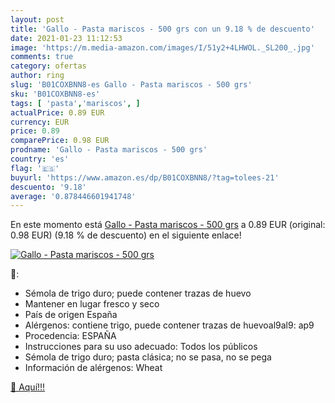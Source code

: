 ```yaml
---
layout: post
title: 'Gallo - Pasta mariscos - 500 grs con un 9.18 % de descuento'
date: 2021-01-23 11:12:53
image: 'https://m.media-amazon.com/images/I/51y2+4LHWOL._SL200_.jpg'
comments: true
category: ofertas
author: ring
slug: 'B01COXBNN8-es Gallo - Pasta mariscos - 500 grs'
sku: 'B01COXBNN8-es'
tags: [ 'pasta','mariscos', ]
actualPrice: 0.89 EUR
currency: EUR
price: 0.89
comparePrice: 0.98 EUR
prodname: 'Gallo - Pasta mariscos - 500 grs'
country: 'es'
flag: '🇪🇸'
buyurl: 'https://www.amazon.es/dp/B01COXBNN8/?tag=tolees-21'
descuento: '9.18'
average: '0.878446601941748'
---
```


En este momento está [Gallo - Pasta mariscos - 500 grs](https://www.amazon.es/dp/B01COXBNN8/?tag=tolees-21) a 0.89 EUR (original: 0.98 EUR) (9.18 %  de descuento) en el siguiente enlace!

[![Gallo - Pasta mariscos - 500 grs](https://m.media-amazon.com/images/I/51y2+4LHWOL._SL200_.jpg)](https://www.amazon.es/dp/B01COXBNN8/?tag=tolees-21)

🔎:

- Sémola de trigo duro; puede contener trazas de huevo
- Mantener en lugar fresco y seco
- País de origen España
- Alérgenos: contiene trigo, puede contener trazas de huevoal9al9: ap9
- Procedencia: ESPAÑA
- Instrucciones para su uso adecuado: Todos los públicos
- Sémola de trigo duro; pasta clásica; no se pasa, no se pega
- Información de alérgenos: Wheat

[🛒 Aquí!!!](https://www.amazon.es/dp/B01COXBNN8/?tag=tolees-21)
